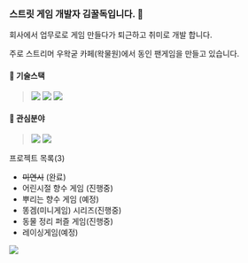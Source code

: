 ### 스트릿 게임 개발자 김꿀독입니다. 👋

회사에서 업무로로 게임 만들다가 퇴근하고 취미로 개발 합니다.

주로 스트리머 우왁굳 카페(왁물원)에서 동인 팬게임을 만들고 있습니다.



#### 🔭 기술스택
><img src="https://img.shields.io/badge/unity-black?style=flat-square&logo=Unity&logoColor=white"/>
><img src="https://img.shields.io/badge/django-092e20?style=flat-square&logo=django&logoColor=white"/> 
><img src="https://img.shields.io/badge/docker-2496ed?style=flat-square&logo=docker&logoColor=white"/> 

#### 🌱 관심분야
><img src="https://img.shields.io/badge/실시간서버-239120?style=flat-square&logo=Csharp&logoColor=white"/>
><img src="https://img.shields.io/badge/Unreal Engine5-0e1128?style=flat-square&logo=Unreal Engine&logoColor=white"/>



프로젝트 목록(3)
 - ~~미연시~~ (완료)
 - 어린시절 향수 게임 (진행중)
 - 뿌리는 향수 게임 (예정)
 - 똥겜(미니게임) 시리즈(진행중)
 - 동물 정리 퍼즐 게임(진행중)
 - 레이싱게임(예정)
<img src="https://ghchart.rshah.org/8a2be2/hj529ho"/>

<!--
**hj529ho/hj529ho** is a ✨ _special_ ✨ repository because its `README.md` (this file) appears on your GitHub profile.

Here are some ideas to get you started:

- 🔭 I’m currently working on ...
- 🌱 I’m currently learning ...
- 👯 I’m looking to collaborate on ...
- 🤔 I’m looking for help with ...
- 💬 Ask me about ...
- 📫 How to reach me: ...
- 😄 Pronouns: ...
- ⚡ Fun fact: ...
-->

